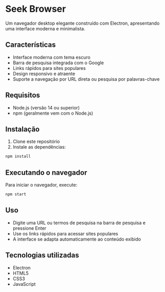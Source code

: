 # Seek Browser

Um navegador desktop elegante construído com Electron, apresentando uma interface moderna e minimalista.

## Características

- Interface moderna com tema escuro
- Barra de pesquisa integrada com o Google
- Links rápidos para sites populares
- Design responsivo e atraente
- Suporte a navegação por URL direta ou pesquisa por palavras-chave

## Requisitos

- Node.js (versão 14 ou superior)
- npm (geralmente vem com o Node.js)

## Instalação

1. Clone este repositório
2. Instale as dependências:
```bash
npm install
```

## Executando o navegador

Para iniciar o navegador, execute:
```bash
npm start
```

## Uso

- Digite uma URL ou termos de pesquisa na barra de pesquisa e pressione Enter
- Use os links rápidos para acessar sites populares
- A interface se adapta automaticamente ao conteúdo exibido

## Tecnologias utilizadas

- Electron
- HTML5
- CSS3
- JavaScript 